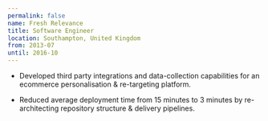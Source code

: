 ```yaml
---
permalink: false
name: Fresh Relevance
title: Software Engineer
location: Southampton, United Kingdom
from: 2013-07
until: 2016-10
---
```

 - Developed third party integrations and data-collection capabilities for an ecommerce personalisation & re-targeting platform.

 - Reduced average deployment time from 15 minutes to 3 minutes by re-architecting repository structure & delivery pipelines.